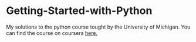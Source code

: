 # Getting-Started-with-Python
 My solutions to the python course tought by the University of Michigan.
 You can find the course on coursera [here.](https://www.coursera.org/learn/python?specialization=python)
